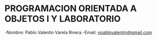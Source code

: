 # PROGRAMACION ORIENTADA A OBJETOS I Y LABORATORIO
-Nombre: Pablo Valentin Varela Rivera
-Email: vpablovalentin@gmail.com

